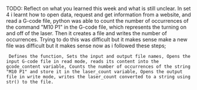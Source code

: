 TODO: Reflect on what you learned this week and what is still unclear.
In set 4 i learnt how to open data, request and get information from a website, and read a G-code file, python was able to count the number of occurrences of the command "M10 P1" in the G-code file, which represents the turning on and off of the laser. Then it creates a file and writes the number of occurrences. Trying to do this was difficult but it makes sense make a new file was difficult but it makes sense now as i followed these steps;

     Defines the function, Sets the input and output file names, Opens the input G-code file in read mode, reads its content into the gcode_content variable, Counts the number of occurrences of the string "M10 P1" and store it in the laser_count variable, Opens the output file in write mode, writes the laser_count converted to a string using str() to the file.